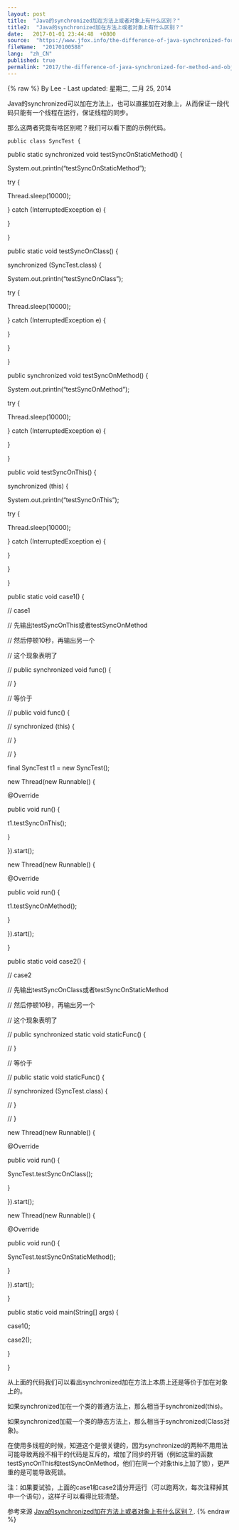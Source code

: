 ```yaml
---
layout: post
title:  "Java的synchronized加在方法上或者对象上有什么区别？"
title2:  "Java的synchronized加在方法上或者对象上有什么区别？"
date:   2017-01-01 23:44:48  +0800
source:  "https://www.jfox.info/the-difference-of-java-synchronized-for-method-and-object.html"
fileName:  "20170100588"
lang:  "zh_CN"
published: true
permalink: "2017/the-difference-of-java-synchronized-for-method-and-object.html"
---
```

{% raw %}
By Lee - Last updated: 星期二, 二月 25, 2014

Java的synchronized可以加在方法上，也可以直接加在对象上，从而保证一段代码只能有一个线程在运行，保证线程的同步。

那么这两者究竟有啥区别呢？我们可以看下面的示例代码。

    public class SyncTest {

public static synchronized void testSyncOnStaticMethod() {

System.out.println(“testSyncOnStaticMethod”);

try {

Thread.sleep(10000);

} catch (InterruptedException e) {

}

}

public static void testSyncOnClass() {

synchronized (SyncTest.class) {

System.out.println(“testSyncOnClass”);

try {

Thread.sleep(10000);

} catch (InterruptedException e) {

}

}

}

public synchronized void testSyncOnMethod() {

System.out.println(“testSyncOnMethod”);

try {

Thread.sleep(10000);

} catch (InterruptedException e) {

}

}

public void testSyncOnThis() {

synchronized (this) {

System.out.println(“testSyncOnThis”);

try {

Thread.sleep(10000);

} catch (InterruptedException e) {

}

}

}

public static void case1() {

// case1

// 先输出testSyncOnThis或者testSyncOnMethod

// 然后停顿10秒，再输出另一个

// 这个现象表明了

// public synchronized void func() {

// }

// 等价于

// public void func() {

// synchronized (this) {

// }

// }

final SyncTest t1 = new SyncTest();

new Thread(new Runnable() {

@Override

public void run() {

t1.testSyncOnThis();

}

}).start();

new Thread(new Runnable() {

@Override

public void run() {

t1.testSyncOnMethod();

}

}).start();

}

public static void case2() {

// case2

// 先输出testSyncOnClass或者testSyncOnStaticMethod

// 然后停顿10秒，再输出另一个

// 这个现象表明了

// public synchronized static void staticFunc() {

// }

// 等价于

// public static void staticFunc() {

// synchronized (SyncTest.class) {

// }

// }

new Thread(new Runnable() {

@Override

public void run() {

SyncTest.testSyncOnClass();

}

}).start();

new Thread(new Runnable() {

@Override

public void run() {

SyncTest.testSyncOnStaticMethod();

}

}).start();

}

public static void main(String[] args) {

case1();

case2();

}

}

从上面的代码我们可以看出synchronized加在方法上本质上还是等价于加在对象上的。

如果synchronized加在一个类的普通方法上，那么相当于synchronized(this)。

如果synchronized加载一个类的静态方法上，那么相当于synchronized(Class对象)。

在使用多线程的时候，知道这个是很关键的，因为synchronized的两种不用用法可能导致两段不相干的代码是互斥的，增加了同步的开销（例如这里的函数testSyncOnThis和testSyncOnMethod，他们在同一个对象this上加了锁），更严重的是可能导致死锁。

注：如果要试验，上面的case1和case2请分开运行（可以跑两次，每次注释掉其中一个语句），这样子可以看得比较清楚。

参考来源 [Java的synchronized加在方法上或者对象上有什么区别？](https://www.jfox.info/go.php?url=http://www.jfox.info/url.php?url=http%3A%2F%2Fblog.iamzsx.me%2Fshow.html%3Fid%3D126001).
{% endraw %}
